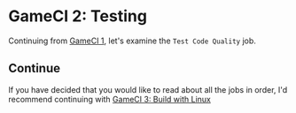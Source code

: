 # GameCI 2: Testing

Continuing from [GameCI 1](gameci-1_intro.html), let's examine the `Test Code Quality` job.


## Continue
If you have decided that you would like to read about all the jobs in order, I'd recommend continuing with [GameCI 3: Build with Linux](gameci-3_linuxbuild.html)
